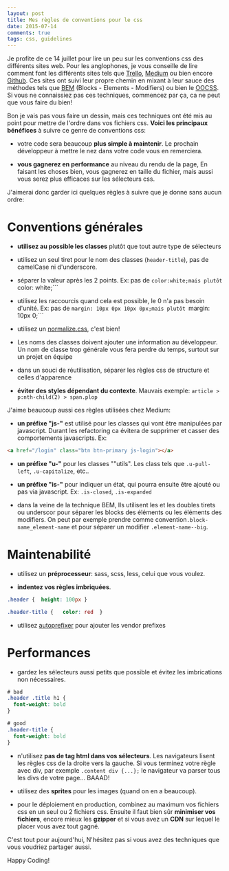```yaml
---
layout: post
title: Mes règles de conventions pour le css
date: 2015-07-14
comments: true
tags: css, guidelines
---
```



Je profite de ce 14 juillet pour lire un peu sur les conventions css des différents sites web. Pour les anglophones, je vous conseille de lire comment font les différents sites tels que [Trello](http://blog.trello.com/refining-the-way-we-structure-our-css-at-trello/), [Medium](https://gist.github.com/fat/a47b882eb5f84293c4ed) ou bien encore [Github](http://markdotto.com/2014/07/23/githubs-css/). Ces sites ont suivi leur propre chemin en mixant à leur sauce des méthodes tels que [BEM](https://en.bem.info/method/) (Blocks - Elements - Modifiers) ou bien le [OOCSS](http://www.smashingmagazine.com/2011/12/12/an-introduction-to-object-oriented-css-oocss/). Si vous ne connaissiez pas ces techniques, commencez par ça, ca ne peut que vous faire du bien!
<!-- more -->

Bon je vais pas vous faire un dessin, mais ces techniques ont été mis au point pour mettre de l'ordre dans vos fichiers css. **Voici les principaux bénéfices** à suivre ce genre de conventions css:

*  votre code sera beaucoup **plus simple à maintenir**. Le prochain développeur à mettre le nez dans votre code vous en remerciera.

*  **vous gagnerez en performance** au niveau du rendu de la page, En faisant les choses bien, vous gagnerez en taille du fichier, mais aussi vous serez plus efficaces sur les sélecteurs css.


J'aimerai donc garder ici quelques règles à suivre que je donne sans aucun ordre:

Conventions générales
==============

*  **utilisez au possible les classes** plutôt que tout autre type de sélecteurs

*  utilisez un seul tiret pour le nom des classes (```header-title```), pas de camelCase ni d'underscore.

*  séparer la valeur après les 2 points. Ex: pas de ```color:white;mais plutôt ```color: white;```

*  utilisez les raccourcis quand cela est possible, le 0 n'a pas besoin d'unité. Ex: pas de ```margin: 10px 0px 10px 0px;mais plutôt ```margin: 10px 0;```

*  utilisez un [normalize.css](https://github.com/necolas/normalize.css), c'est bien!

*  Les noms des classes doivent ajouter une information au développeur. Un nom de classe trop générale vous fera perdre du temps, surtout sur un projet en équipe

*  dans un souci de réutilisation, séparer les règles css de structure et celles d'apparence

*  **éviter des styles dépendant du contexte**. Mauvais exemple: ```article > p:nth-child(2) > span.plop```


J'aime beaucoup aussi ces règles utilisées chez Medium:

*  **un préfixe "js-"** est utilisé pour les classes qui vont être manipulées par javascript. Durant les refactoring ca évitera de supprimer et casser des comportements javascripts. Ex:

``` html
<a href="/login" class="btn btn-primary js-login"></a>
```

*  **un préfixe "u-"** pour les classes ""utils". Les class tels que ```.u-pull-left```, ```.u-capitalize```, etc..

*  **un préfixe "is-"** pour indiquer un état, qui pourra ensuite être ajouté ou pas via javascript. Ex: ```.is-closed```, ```.is-expanded```

*  dans la veine de la technique BEM, Ils utilisent les  et les doubles tirets ou underscor pour séparer les blocks des éléments ou les éléments des modifiers. On peut par exemple prendre comme convention```.block-name_element-name``` et pour séparer un modifier ```.element-name--big```.



Maintenabilité
==============

*  utilisez un **préprocesseur**: sass, scss, less, celui que vous voulez.

*  **indentez vos règles imbriquées**.

``` css
.header {  height: 100px }

.header-title {   color: red  }
```

*  utilisez [autoprefixer](https://github.com/ai/) pour ajouter les vendor prefixes



Performances
==============

*  gardez les sélecteurs aussi petits que possible et évitez les imbrications non nécessaires.

``` css
# bad
.header .title h1 {
  font-weight: bold
}

# good
.header-title {
  font-weight: bold
}
```

*  n'utilisez **pas de tag html dans vos sélecteurs**. Les navigateurs lisent les règles css de la droite vers la gauche. Si vous terminez votre règle avec div, par exemple ```.content div {...};``` le navigateur va parser tous les divs de votre page... BAAAD!

*  utilisez des **sprites** pour les images (quand on en a beaucoup).

*  pour le déploiement en production, combinez au maximum vos fichiers css en un seul ou 2 fichiers css. Ensuite il faut bien sûr **minimiser vos fichiers**, encore mieux les **gzipper** et si vous avez un **CDN** sur lequel le placer vous avez tout gagné.

C'est tout pour aujourd'hui, N'hésitez pas si vous avez des techniques que vous voudriez partager aussi.

Happy Coding!


